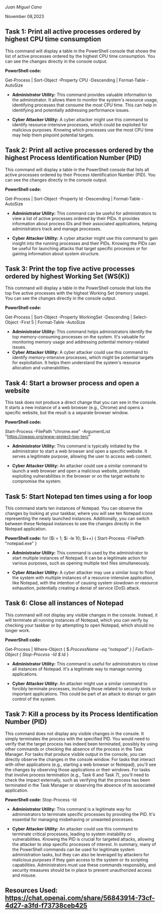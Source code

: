 *Juan Miguel Cano*

November 08,2023



## Task 1: Print all active processes ordered by highest CPU time consumption

This command will display a table in the PowerShell console that shows the list of active processes ordered by the highest CPU time consumption. You can see the changes directly in the console output.

**PowerShell code:**

Get-Process | Sort-Object -Property CPU -Descending | Format-Table -AutoSize

- **Administrator Utility:** This command provides valuable information to the administrator. It allows them to monitor the system's resource usage, identifying processes that consume the most CPU time. This can help in identifying and potentially addressing performance issues.

- **Cyber Attacker Utility:** A cyber attacker might use this command to identify resource-intensive processes, which could be exploited for malicious purposes. Knowing which processes use the most CPU time may help them pinpoint potential targets.

## Task 2: Print all active processes ordered by the highest Process Identification Number (PID)

This command will display a table in the PowerShell console that lists all active processes ordered by their Process Identification Number (PID). You can see the changes directly in the console output.

**PowerShell code:**

Get-Process | Sort-Object -Property Id -Descending | Format-Table -AutoSize

- **Administrator Utility:** This command can be useful for administrators to view a list of active processes ordered by their PIDs. It provides information about process IDs and their associated applications, helping administrators track and manage processes.

- **Cyber Attacker Utility:** A cyber attacker might use this command to gain insight into the running processes and their PIDs. Knowing the PIDs can be useful for launching attacks that target specific processes or for gaining information about system structure.

## Task 3: Print the top five active processes ordered by highest Working Set (WS(K))

This command will display a table in the PowerShell console that lists the top five active processes with the highest Working Set (memory usage). You can see the changes directly in the console output.

**PowerShell code:**

Get-Process | Sort-Object -Property WorkingSet -Descending | Select-Object -First 5 | Format-Table -AutoSize

- **Administrator Utility:** This command helps administrators identify the top memory-consuming processes on the system. It's valuable for monitoring memory usage and addressing potential memory-related issues.
- **Cyber Attacker Utility:** A cyber attacker could use this command to identify memory-intensive processes, which might be potential targets for exploitation. It helps them understand the system's resource allocation and vulnerabilities.

## Task 4: Start a browser process and open a website
This task does not produce a direct change that you can see in the console. It starts a new instance of a web browser (e.g., Chrome) and opens a specific website, but the result is a separate browser window.

**PowerShell code:**

Start-Process -FilePath "chrome.exe" -ArgumentList "https://owasp.org/www-project-top-ten/"

- **Administrator Utility:** This command is typically initiated by the administrator to start a web browser and open a specific website. It serves a legitimate purpose, allowing the user to access web content.

- **Cyber Attacker Utility:** An attacker could use a similar command to launch a web browser and open a malicious website, potentially exploiting vulnerabilities in the browser or on the target website to compromise the system.

## Task 5: Start Notepad ten times using a for loop

This command starts ten instances of Notepad. You can observe the changes by looking at your taskbar, where you will see ten Notepad icons representing the newly launched instances. Additionally, you can switch between these Notepad instances to see the changes directly in the Notepad application.

**PowerShell code:**
for ($i = 1; $i -le 10; $i++) {
 Start-Process -FilePath "notepad.exe"
}

- **Administrator Utility:** This command is used by the administrator to start multiple instances of Notepad. It can be a legitimate action for various purposes, such as opening multiple text files simultaneously.

- **Cyber Attacker Utility:** A cyber attacker may use a similar loop to flood the system with multiple instances of a resource-intensive application, like Notepad, with the intention of causing system slowdown or resource exhaustion, potentially creating a denial of service (DoS) attack.

## Task 6: Close all instances of Notepad

This command will not display any visible changes in the console. Instead, it will terminate all running instances of Notepad, which you can verify by checking your taskbar or by attempting to open Notepad, which should no longer work.

**PowerShell code:**

Get-Process | Where-Object { $_.ProcessName -eq "notepad" } | ForEach-Object { Stop-Process -Id $_.Id }

- **Administrator Utility:** This command is useful for administrators to close all instances of Notepad. It's a legitimate way to manage running applications.

- **Cyber Attacker Utility:** An attacker might use a similar command to forcibly terminate processes, including those related to security tools or important applications. This could be part of an attack to disrupt or gain control of the system.

## Task 7: Kill a process by its Process Identification Number (PID)

This command does not display any visible changes in the console. It simply terminates the process with the specified PID. You would need to verify that the target process has indeed been terminated, possibly by using other commands or checking the absence of the process in the Task Manager.
For tasks that produce visible output in the console, you can directly observe the changes in the console window. For tasks that interact with other applications (e.g., starting a web browser or Notepad), you'll see the changes by observing those applications or their windows. For tasks that involve process termination (e.g., Task 6 and Task 7), you'll need to check the impact externally, such as verifying that the process has been terminated in the Task Manager or observing the absence of its associated application.

**PowerShell code:**
Stop-Process -Id <PID>

- **Administrator Utility:** This command is a legitimate way for administrators to terminate specific processes by providing the PID. It's essential for managing misbehaving or unwanted processes.

- **Cyber Attacker Utility:** An attacker could use this command to terminate critical processes, leading to system instability or vulnerabilities. Knowing the PID is crucial for targeted attacks, allowing the attacker to stop specific processes of interest.
In summary, many of the PowerShell commands can be used for legitimate system administration tasks, but they can also be leveraged by attackers for malicious purposes if they gain access to the system or its scripting capabilities. Administrators must use these commands responsibly, and security measures should be in place to prevent unauthorized access and misuse.

## Resources Used: https://chat.openai.com/share/56843914-73cf-4d27-a3fd-f73738ceb425